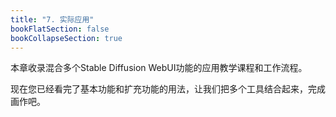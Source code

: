 ```yaml
---
title: "7. 实际应用"
bookFlatSection: false
bookCollapseSection: true
---
```


本章收录混合多个Stable Diffusion WebUI功能的应用教学课程和工作流程。

现在您已经看完了基本功能和扩充功能的用法，让我们把多个工具结合起来，完成画作吧。
